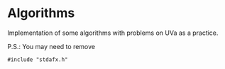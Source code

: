 # Algorithms
Implementation of some algorithms with problems on UVa as a practice.

P.S.: You may need to remove 
```
#include "stdafx.h"
```
